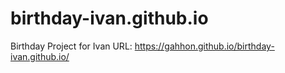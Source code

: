 # birthday-ivan.github.io
Birthday Project for Ivan
URL: https://gahhon.github.io/birthday-ivan.github.io/